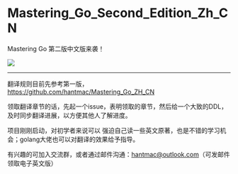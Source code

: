 # Mastering_Go_Second_Edition_Zh_CN
Mastering Go 第二版中文版来袭！

![](https://tva1.sinaimg.cn/large/00831rSTgy1gcrasl7c65j30pm0v412p.jpg)

-----
翻译规则目前先参考第一版，https://github.com/hantmac/Mastering_Go_ZH_CN

领取翻译章节的话，先起一个issue，表明领取的章节，然后给一个大致的DDL，及时同步翻译进展，以方便其他人了解进度。

项目刚刚启动，对初学者来说可以 强迫自己读一些英文原著，也是不错的学习机会；golang大佬也可以对翻译的效果给予指导。

有兴趣的可加入交流群，或者通过邮件沟通：hantmac@outlook.com（可发邮件领取电子英文版）
